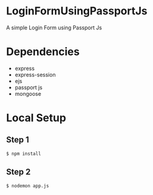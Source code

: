 # LoginFormUsingPassportJs
A simple Login Form using Passport Js 

# Dependencies

- express
- express-session
- ejs
- passport js
- mongoose 

# Local Setup

## Step 1
```
$ npm install
```

## Step 2 
```
$ nodemon app.js
```
